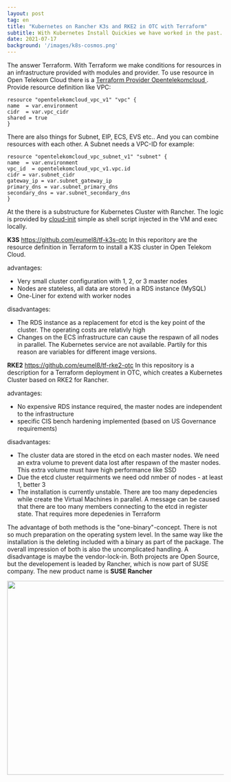 ```yaml
---
layout: post
tag: en
title: "Kubernetes on Rancher K3s and RKE2 in OTC with Terraform"
subtitle: With Kubernetes Install Quickies we have worked in the past. K3S made a very good experience, a single binary, developed by Rancher, to use in smaller environments for Kubernetes. But how can we install a complete working space?
date: 2021-07-17
background: '/images/k8s-cosmos.png'
---
```


The answer Terraform. With Terraform we make conditions for resources in an infrastructure provided with modules and provider. To use resource in Open Telekom Cloud there is a <a href="https://registry.terraform.io/providers/opentelekomcloud/opentelekomcloud/latest/docs">Terraform Provider Opentelekomcloud </a>. Provide resource definition like VPC:

```
resource "opentelekomcloud_vpc_v1" "vpc" {
name  = var.environment
cidr  = var.vpc_cidr
shared = true
}
```

There are also things for Subnet, EIP, ECS, EVS etc.. And you can combine resources with each other. A Subnet needs a VPC-ID for example:

```
resource "opentelekomcloud_vpc_subnet_v1" "subnet" {
name  = var.environment
vpc_id  = opentelekomcloud_vpc_v1.vpc.id
cidr = var.subnet_cidr
gateway_ip = var.subnet_gateway_ip
primary_dns = var.subnet_primary_dns
secondary_dns = var.subnet_secondary_dns
}
```

At the there is a substructure for Kubernetes Cluster with Rancher. The logic is provided by <a href="https://cloud-init.io/">cloud-init</a> simple as shell script injected in the VM and exec locally.

<strong>K3S</strong>
https://github.com/eumel8/tf-k3s-otc
In this reporitory are the resource definition in Terraform to install a K3S cluster in Open Telekom Cloud. 

advantages:
<ul>
  <li>Very small cluster configuration with 1, 2, or 3 master nodes</li>
  <li>Nodes are stateless, all data are stored in a RDS instance (MySQL)</li>
  <li>One-Liner for extend with worker nodes</li>
</ul>


disadvantages:
<ul>
  <li>The RDS instance as a replacement for etcd is the key point of the cluster. The operating costs are relativly high</li>
  <li>Changes on the ECS infrastructure can cause the respawn of all nodes in parallel. The Kubernetes service are not available. Partily for this reason are variables for different image versions.</li>
</ul>


<strong>RKE2</strong>
https://github.com/eumel8/tf-rke2-otc
In this repository is a description for a Terraform deployment in OTC, which creates a Kubernetes Cluster based on RKE2 for Rancher.

advantages:
<ul>
  <li>No expensive RDS instance required, the master nodes are independent to the infrastructure</li>
  <li>specific CIS bench hardening implemented (based on US Governance requirements) </li>
</ul>

disadvantages:
<ul>
  <li>The cluster data are stored in the etcd on each master nodes. We need an extra volume to prevent data lost after respawn of the master nodes. This extra volume must have high performance like SSD</li>
  <li>Due the etcd cluster requirments we need odd nmber of nodes - at least 1, better 3</li>
  <li>The installation is currently unstable. There are too many depedencies while create the Virtual Machines in parallel. A message can be caused that there are too many members connecting to the etcd in register state. That requires more depedenies in Terraform</li>
</ul>

The advantage of both methods is the "one-binary"-concept. There is not so much preparation on the operating system level. In the same way like the installation is the deleting  included with a binary as part of the package. The overall impression of both is also the uncomplicated handling.
A disadvantage is maybe the vendor-lock-in. Both projects are Open Source, but the developement is leaded by Rancher, which is now part of SUSE company. The new product name is <strong>SUSE Rancher</strong>

<img src="/k8sblog/images/2021-07-21-1.png" width="900" height="450" />
